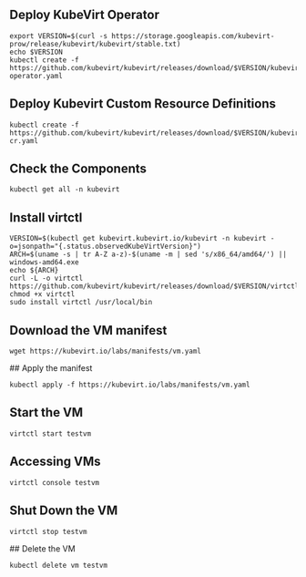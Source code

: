 ## Deploy KubeVirt Operator
```
export VERSION=$(curl -s https://storage.googleapis.com/kubevirt-prow/release/kubevirt/kubevirt/stable.txt)
echo $VERSION
kubectl create -f https://github.com/kubevirt/kubevirt/releases/download/$VERSION/kubevirt-operator.yaml
```
## Deploy Kubevirt Custom Resource Definitions
```
kubectl create -f https://github.com/kubevirt/kubevirt/releases/download/$VERSION/kubevirt-cr.yaml 
```
## Check the Components
```
kubectl get all -n kubevirt
```
## Install virtctl
```
VERSION=$(kubectl get kubevirt.kubevirt.io/kubevirt -n kubevirt -o=jsonpath="{.status.observedKubeVirtVersion}")
ARCH=$(uname -s | tr A-Z a-z)-$(uname -m | sed 's/x86_64/amd64/') || windows-amd64.exe
echo ${ARCH}
curl -L -o virtctl https://github.com/kubevirt/kubevirt/releases/download/$VERSION/virtctl-$VERSION-$ARCH
chmod +x virtctl
sudo install virtctl /usr/local/bin
```
## Download the VM manifest
```
wget https://kubevirt.io/labs/manifests/vm.yaml
```
## Apply the manifest
```
kubectl apply -f https://kubevirt.io/labs/manifests/vm.yaml
```
## Start the VM
```
virtctl start testvm
```
## Accessing VMs
```
virtctl console testvm
```
## Shut Down the VM
```
virtctl stop testvm
```
## Delete the VM
```
kubectl delete vm testvm
```